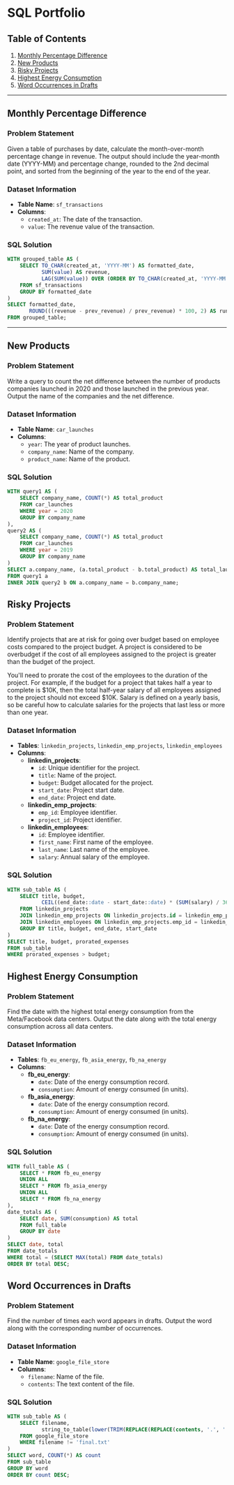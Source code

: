 # SQL Portfolio

## Table of Contents
1. [Monthly Percentage Difference](#monthly-percentage-difference)
2. [New Products](#new-products)
3. [Risky Projects](#risky-projects)
4. [Highest Energy Consumption](#highest-energy-consumption)
5. [Word Occurrences in Drafts](#word-occurrences-in-drafts)

---

## Monthly Percentage Difference

### Problem Statement
Given a table of purchases by date, calculate the month-over-month percentage change in revenue. The output should include the year-month date (YYYY-MM) and percentage change, rounded to the 2nd decimal point, and sorted from the beginning of the year to the end of the year.

### Dataset Information
- **Table Name**: `sf_transactions`
- **Columns**:
  - `created_at`: The date of the transaction.
  - `value`: The revenue value of the transaction.

### SQL Solution
```sql
WITH grouped_table AS (
    SELECT TO_CHAR(created_at, 'YYYY-MM') AS formatted_date,
           SUM(value) AS revenue,
           LAG(SUM(value)) OVER (ORDER BY TO_CHAR(created_at, 'YYYY-MM')) AS prev_revenue
    FROM sf_transactions
    GROUP BY formatted_date
)
SELECT formatted_date, 
       ROUND(((revenue - prev_revenue) / prev_revenue) * 100, 2) AS running_diff_perc
FROM grouped_table;
```

---

## New Products
### Problem Statement
Write a query to count the net difference between the number of products companies launched in 2020 and those launched in the previous year. Output the name of the companies and the net difference.

### Dataset Information
- **Table Name**: `car_launches`
- **Columns**:
  - `year`: The year of product launches.
  - `company_name`: Name of the company.
  - `product_name`: Name of the product.
 
### SQL Solution
```sql
WITH query1 AS (
    SELECT company_name, COUNT(*) AS total_product
    FROM car_launches
    WHERE year = 2020
    GROUP BY company_name
),
query2 AS (
    SELECT company_name, COUNT(*) AS total_product
    FROM car_launches
    WHERE year = 2019
    GROUP BY company_name
)
SELECT a.company_name, (a.total_product - b.total_product) AS total_launch
FROM query1 a
INNER JOIN query2 b ON a.company_name = b.company_name;
```

## Risky Projects

### Problem Statement
Identify projects that are at risk for going over budget based on employee costs compared to the project budget. A project is considered to be overbudget if the cost of all employees assigned to the project is greater than the budget of the project.

You'll need to prorate the cost of the employees to the duration of the project. For example, if the budget for a project that takes half a year to complete is $10K, then the total half-year salary of all employees assigned to the project should not exceed $10K. Salary is defined on a yearly basis, so be careful how to calculate salaries for the projects that last less or more than one year.

### Dataset Information
- **Tables**: `linkedin_projects`, `linkedin_emp_projects`, `linkedin_employees`
- **Columns**:
  - **linkedin_projects**:
    - `id`: Unique identifier for the project.
    - `title`: Name of the project.
    - `budget`: Budget allocated for the project.
    - `start_date`: Project start date.
    - `end_date`: Project end date.
  - **linkedin_emp_projects**:
    - `emp_id`: Employee identifier.
    - `project_id`: Project identifier.
  - **linkedin_employees**:
    - `id`: Employee identifier.
    - `first_name`: First name of the employee.
    - `last_name`: Last name of the employee.
    - `salary`: Annual salary of the employee.

### SQL Solution
```sql
WITH sub_table AS (
    SELECT title, budget, 
           CEIL((end_date::date - start_date::date) * (SUM(salary) / 365)) AS prorated_expenses
    FROM linkedin_projects
    JOIN linkedin_emp_projects ON linkedin_projects.id = linkedin_emp_projects.project_id
    JOIN linkedin_employees ON linkedin_emp_projects.emp_id = linkedin_employees.id
    GROUP BY title, budget, end_date, start_date
)
SELECT title, budget, prorated_expenses
FROM sub_table
WHERE prorated_expenses > budget;
```

## Highest Energy Consumption

### Problem Statement
Find the date with the highest total energy consumption from the Meta/Facebook data centers. Output the date along with the total energy consumption across all data centers.

### Dataset Information
- **Tables**: `fb_eu_energy`, `fb_asia_energy`, `fb_na_energy`
- **Columns**:
  - **fb_eu_energy**:
    - `date`: Date of the energy consumption record.
    - `consumption`: Amount of energy consumed (in units).
  - **fb_asia_energy**:
    - `date`: Date of the energy consumption record.
    - `consumption`: Amount of energy consumed (in units).
  - **fb_na_energy**:
    - `date`: Date of the energy consumption record.
    - `consumption`: Amount of energy consumed (in units).

### SQL Solution
```sql
WITH full_table AS (
    SELECT * FROM fb_eu_energy
    UNION ALL
    SELECT * FROM fb_asia_energy
    UNION ALL
    SELECT * FROM fb_na_energy
),
date_totals AS (
    SELECT date, SUM(consumption) AS total
    FROM full_table
    GROUP BY date
)
SELECT date, total
FROM date_totals
WHERE total = (SELECT MAX(total) FROM date_totals)
ORDER BY total DESC;
```

## Word Occurrences in Drafts

### Problem Statement
Find the number of times each word appears in drafts. Output the word along with the corresponding number of occurrences.

### Dataset Information
- **Table Name**: `google_file_store`
- **Columns**:
  - `filename`: Name of the file.
  - `contents`: The text content of the file.

### SQL Solution
```sql
WITH sub_table AS (
    SELECT filename,
           string_to_table(lower(TRIM(REPLACE(REPLACE(contents, '.', ''), ',', ''))), ' ') AS word
    FROM google_file_store
    WHERE filename != 'final.txt'
)
SELECT word, COUNT(*) AS count
FROM sub_table
GROUP BY word
ORDER BY count DESC;
```
